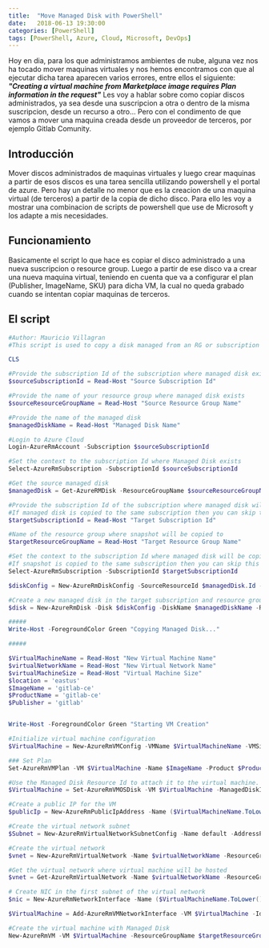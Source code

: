 ```yaml
---
title:  "Move Managed Disk with PowerShell"
date:   2018-06-13 19:30:00
categories: [PowerShell]
tags: [PowerShell, Azure, Cloud, Microsoft, DevOps]
---
```

Hoy en dia, para los que administramos ambientes de nube, alguna vez nos ha tocado mover maquinas virtuales y nos hemos encontramos con que al ejecutar dicha tarea aparecen varios errores, entre ellos el siguiente: ***"Creating a virtual machine from Marketplace image requires Plan information in the request"***
Les voy a hablar sobre como copiar discos administrados, ya sea desde una suscripcion a otra o dentro de la misma suscripcion, desde un recurso a otro... Pero con el condimento de que vamos a mover una maquina creada desde un proveedor de terceros, por ejemplo Gitlab Comunity.

## Introducción ##

Mover discos administrados de maquinas virtuales y luego crear maquinas a partir de esos discos es una tarea sencilla utilizando powershell y el portal de azure. Pero hay un detalle no menor que es la creacion de una maquina virtual (de terceros) a partir de la copia de dicho disco.
Para ello les voy a mostrar una combinacion de scripts de powershell que use de Microsoft y los adapte a mis necesidades.

## Funcionamiento ##

Basicamente el script lo que hace es copiar el disco administrado a una nueva suscripcion o resource group. Luego a partir de ese disco va a crear una nueva maquina virtual, teniendo en cuenta que va a configurar el plan (Publisher, ImageName, SKU) para dicha VM, la cual no queda grabado cuando se intentan copiar maquinas de terceros.

## El script ##

```powershell
#Author: Mauricio Villagran
#This script is used to copy a disk managed from an RG or subscription and then creates a virtual machine to which the plan is configured.

CLS

#Provide the subscription Id of the subscription where managed disk exists
$sourceSubscriptionId = Read-Host "Source Subscription Id"

#Provide the name of your resource group where managed disk exists
$sourceResourceGroupName = Read-Host "Source Resource Group Name"

#Provide the name of the managed disk
$managedDiskName = Read-Host "Managed Disk Name"

#Login to Azure Cloud
Login-AzureRmAccount -Subscription $sourceSubscriptionId

#Set the context to the subscription Id where Managed Disk exists
Select-AzureRmSubscription -SubscriptionId $sourceSubscriptionId

#Get the source managed disk
$managedDisk = Get-AzureRMDisk -ResourceGroupName $sourceResourceGroupName -DiskName $managedDiskName

#Provide the subscription Id of the subscription where managed disk will be copied to
#If managed disk is copied to the same subscription then you can skip this step
$targetSubscriptionId = Read-Host "Target Subscription Id"

#Name of the resource group where snapshot will be copied to
$targetResourceGroupName = Read-Host "Target Resource Group Name"

#Set the context to the subscription Id where managed disk will be copied to
#If snapshot is copied to the same subscription then you can skip this step
Select-AzureRmSubscription -SubscriptionId $targetSubscriptionId

$diskConfig = New-AzureRmDiskConfig -SourceResourceId $managedDisk.Id -Location $managedDisk.Location -CreateOption Copy 

#Create a new managed disk in the target subscription and resource group
$disk = New-AzureRmDisk -Disk $diskConfig -DiskName $managedDiskName -ResourceGroupName $targetResourceGroupName

#####
Write-Host -ForegroundColor Green "Copying Managed Disk..."

#####

$VirtualMachineName = Read-Host "New Virtual Machine Name"
$virtualNetworkName = Read-Host "New Virtual Network Name"
$virtualMachineSize = Read-Host "Virtual Machine Size"
$location = 'eastus'
$ImageName = 'gitlab-ce'
$ProductName = 'gitlab-ce'
$Publisher = 'gitlab'


Write-Host -ForegroundColor Green "Starting VM Creation"

#Initialize virtual machine configuration
$VirtualMachine = New-AzureRmVMConfig -VMName $VirtualMachineName -VMSize $virtualMachineSize

### Set Plan
Set-AzureRmVMPlan -VM $VirtualMachine -Name $ImageName -Product $ProductName -Publisher $Publisher

#Use the Managed Disk Resource Id to attach it to the virtual machine. Please change the OS type to linux if OS disk has linux OS
$VirtualMachine = Set-AzureRmVMOSDisk -VM $VirtualMachine -ManagedDiskId $disk.Id -CreateOption Attach -Linux

#Create a public IP for the VM
$publicIp = New-AzureRmPublicIpAddress -Name ($VirtualMachineName.ToLower() + '_ip') -ResourceGroupName $targetResourceGroupName -Location $location -AllocationMethod Dynamic

#Create the virtual network subnet
$Subnet = New-AzureRmVirtualNetworkSubnetConfig -Name default -AddressPrefix "10.0.16.0/24"

#Create the virtual network
$vnet = New-AzureRmVirtualNetwork -Name $virtualNetworkName -ResourceGroupName $targetResourceGroupName -Location $location -AddressPrefix '10.0.0.0/16' -Subnet $Subnet

#Get the virtual network where virtual machine will be hosted
$vnet = Get-AzureRmVirtualNetwork -Name $virtualNetworkName -ResourceGroupName $targetResourceGroupName

# Create NIC in the first subnet of the virtual network
$nic = New-AzureRmNetworkInterface -Name ($VirtualMachineName.ToLower() + '_nic') -ResourceGroupName $targetResourceGroupName -Location $location -SubnetId $vnet.Subnets[0].Id -PublicIpAddressId $publicIp.Id

$VirtualMachine = Add-AzureRmVMNetworkInterface -VM $VirtualMachine -Id $nic.Id

#Create the virtual machine with Managed Disk
New-AzureRmVM -VM $VirtualMachine -ResourceGroupName $targetResourceGroupName -Location $location
```
